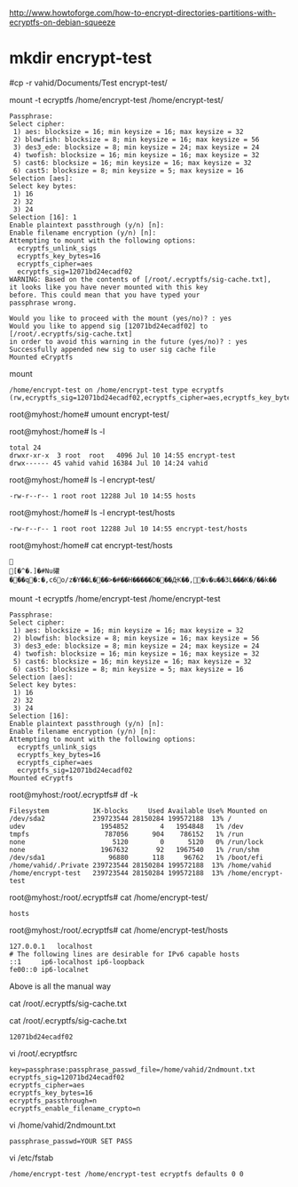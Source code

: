 http://www.howtoforge.com/how-to-encrypt-directories-partitions-with-ecryptfs-on-debian-squeeze

# mkdir encrypt-test



#cp -r vahid/Documents/Test encrypt-test/


mount -t ecryptfs /home/encrypt-test /home/encrypt-test/
```
Passphrase: 
Select cipher: 
 1) aes: blocksize = 16; min keysize = 16; max keysize = 32
 2) blowfish: blocksize = 8; min keysize = 16; max keysize = 56
 3) des3_ede: blocksize = 8; min keysize = 24; max keysize = 24
 4) twofish: blocksize = 16; min keysize = 16; max keysize = 32
 5) cast6: blocksize = 16; min keysize = 16; max keysize = 32
 6) cast5: blocksize = 8; min keysize = 5; max keysize = 16
Selection [aes]:  
Select key bytes: 
 1) 16
 2) 32
 3) 24
Selection [16]: 1
Enable plaintext passthrough (y/n) [n]: 
Enable filename encryption (y/n) [n]: 
Attempting to mount with the following options:
  ecryptfs_unlink_sigs
  ecryptfs_key_bytes=16
  ecryptfs_cipher=aes
  ecryptfs_sig=12071bd24ecadf02
WARNING: Based on the contents of [/root/.ecryptfs/sig-cache.txt],
it looks like you have never mounted with this key 
before. This could mean that you have typed your 
passphrase wrong.

Would you like to proceed with the mount (yes/no)? : yes
Would you like to append sig [12071bd24ecadf02] to
[/root/.ecryptfs/sig-cache.txt] 
in order to avoid this warning in the future (yes/no)? : yes
Successfully appended new sig to user sig cache file
Mounted eCryptfs
```

mount
```
/home/encrypt-test on /home/encrypt-test type ecryptfs (rw,ecryptfs_sig=12071bd24ecadf02,ecryptfs_cipher=aes,ecryptfs_key_bytes=16,ecryptfs_unlink_sigs)
```


root@myhost:/home# umount encrypt-test/


root@myhost:/home# ls -l
```
total 24
drwxr-xr-x  3 root  root   4096 Jul 10 14:55 encrypt-test
drwx------ 45 vahid vahid 16384 Jul 10 14:24 vahid
```

root@myhost:/home# ls -l encrypt-test/
```
-rw-r--r-- 1 root root 12288 Jul 10 14:55 hosts
```

root@myhost:/home# ls -l encrypt-test/hosts 
```
-rw-r--r-- 1 root root 12288 Jul 10 14:55 encrypt-test/hosts
```
root@myhost:/home# cat encrypt-test/hosts 
```

[�^�.]�#Nu礶���q�:�,c6o/z�Y��L���>�#��H�����D���Ԫ��,΍�v�u��3L���K�/��k��
```




mount -t ecryptfs /home/encrypt-test /home/encrypt-test
```
Passphrase: 
Select cipher: 
 1) aes: blocksize = 16; min keysize = 16; max keysize = 32
 2) blowfish: blocksize = 8; min keysize = 16; max keysize = 56
 3) des3_ede: blocksize = 8; min keysize = 24; max keysize = 24
 4) twofish: blocksize = 16; min keysize = 16; max keysize = 32
 5) cast6: blocksize = 16; min keysize = 16; max keysize = 32
 6) cast5: blocksize = 8; min keysize = 5; max keysize = 16
Selection [aes]: 
Select key bytes: 
 1) 16
 2) 32
 3) 24
Selection [16]: 
Enable plaintext passthrough (y/n) [n]: 
Enable filename encryption (y/n) [n]: 
Attempting to mount with the following options:
  ecryptfs_unlink_sigs
  ecryptfs_key_bytes=16
  ecryptfs_cipher=aes
  ecryptfs_sig=12071bd24ecadf02
Mounted eCryptfs
```

root@myhost:/root/.ecryptfs# df -k
```
Filesystem           1K-blocks     Used Available Use% Mounted on
/dev/sda2            239723544 28150284 199572188  13% /
udev                   1954852        4   1954848   1% /dev
tmpfs                   787056      904    786152   1% /run
none                      5120        0      5120   0% /run/lock
none                   1967632       92   1967540   1% /run/shm
/dev/sda1                96880      118     96762   1% /boot/efi
/home/vahid/.Private 239723544 28150284 199572188  13% /home/vahid
/home/encrypt-test   239723544 28150284 199572188  13% /home/encrypt-test
```


root@myhost:/root/.ecryptfs# cat /home/encrypt-test/
```
hosts  
```

root@myhost:/root/.ecryptfs# cat /home/encrypt-test/hosts 
```
127.0.0.1	localhost
# The following lines are desirable for IPv6 capable hosts
::1     ip6-localhost ip6-loopback
fe00::0 ip6-localnet
```



Above is all the manual way


cat /root/.ecryptfs/sig-cache.txt


cat /root/.ecryptfs/sig-cache.txt
```
12071bd24ecadf02
```



vi /root/.ecryptfsrc
```
key=passphrase:passphrase_passwd_file=/home/vahid/2ndmount.txt
ecryptfs_sig=12071bd24ecadf02
ecryptfs_cipher=aes
ecryptfs_key_bytes=16
ecryptfs_passthrough=n
ecryptfs_enable_filename_crypto=n
```




vi /home/vahid/2ndmount.txt
```
passphrase_passwd=YOUR SET PASS
```


vi /etc/fstab
```
/home/encrypt-test /home/encrypt-test ecryptfs defaults 0 0
```

